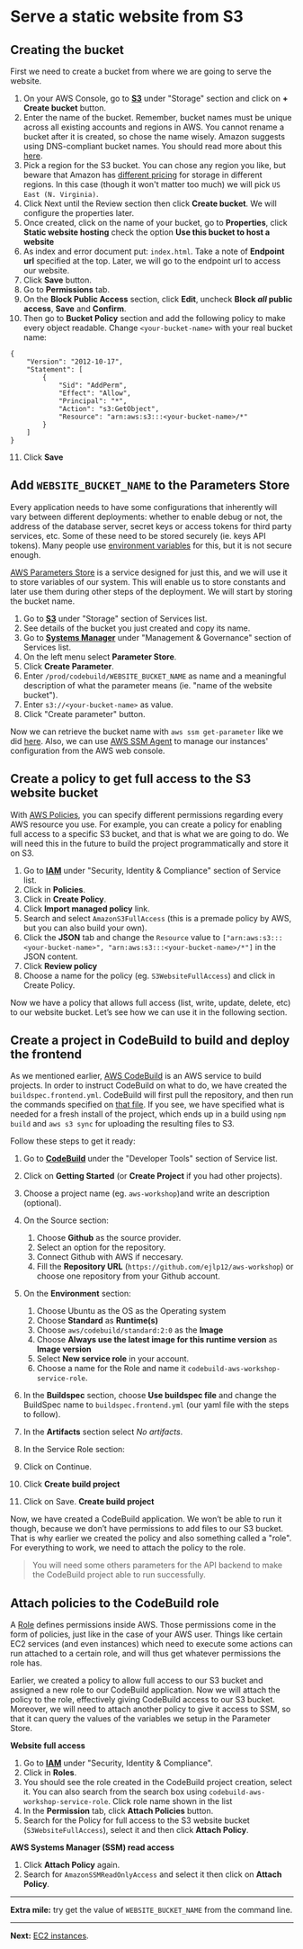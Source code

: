 # Serve a static website from S3

## Creating the bucket

First we need to create a bucket from where we are going to serve the website.

1. On your AWS Console, go to **[S3](https://console.aws.amazon.com/s3/)** under "Storage" section and click on **+ Create bucket** button.
2. Enter the name of the bucket. Remember, bucket names must be unique across all existing accounts and regions in AWS. You cannot rename a bucket after it is created, so chose the name wisely. Amazon suggests using DNS-compliant bucket names. You should read more about this [here](https://docs.aws.amazon.com/AmazonS3/latest/dev/BucketRestrictions.html#bucketnamingrules).
3. Pick a region for the S3 bucket. You can chose any region you like, but beware that Amazon has [different pricing](https://aws.amazon.com/s3/pricing/) for storage in different regions. In this case (though it won't matter too much) we will pick `US East (N. Virginia)`.
4. Click Next until the Review section then click **Create bucket**. We will configure the properties later.
5. Once created, click on the name of your bucket, go to **Properties**, click **Static website hosting** check the option **Use this bucket to host a website**
6. As index and error document put: `index.html`. Take a note of  **Endpoint url** specified at the top. Later, we will go to the endpoint url to access our website. 
7. Click **Save** button.
8. Go to **Permissions** tab.
9. On the **Block Public Access** section, click **Edit**, uncheck **Block _all_ public access**, **Save** and **Confirm**.
10. Then go to **Bucket Policy** section and add the following policy to make every object readable. Change `<your-bucket-name>` with your real bucket name:
  ```
  {
      "Version": "2012-10-17",
      "Statement": [
          {
              "Sid": "AddPerm",
              "Effect": "Allow",
              "Principal": "*",
              "Action": "s3:GetObject",
              "Resource": "arn:aws:s3:::<your-bucket-name>/*"
          }
      ]
  }
  ```
11. Click **Save**


## Add `WEBSITE_BUCKET_NAME` to the Parameters Store

Every application needs to have some configurations that inherently will vary between different deployments: whether to enable debug or not, the address of the database server, secret keys or access tokens for third party services, etc. Some of these need to be stored securely (ie. keys API tokens). Many people use [environment variables](https://en.wikipedia.org/wiki/Environment_variable) for this, but it is not secure enough.

[AWS Parameters Store](http://docs.aws.amazon.com/systems-manager/latest/userguide/systems-manager-paramstore.html) is a service designed for just this, and we will use it to store variables of our system. This will enable us to store constants and later use them during other steps of the deployment. We will start by storing the bucket name.

1. Go to **[S3](https://console.aws.amazon.com/s3/)** under "Storage" section of Services list.
2. See details of the bucket you just created and copy its name.
3. Go to **[Systems Manager](https://console.aws.amazon.com/systems-manager/)** under "Management & Governance" section of Services list.
4. On the left menu select **Parameter Store**.
5. Click **Create Parameter**.
6. Enter `/prod/codebuild/WEBSITE_BUCKET_NAME` as name and a meaningful description of what the parameter means (ie. "name of the website bucket").
7. Enter `s3://<your-bucket-name>` as value.
8. Click "Create parameter" button.

Now we can retrieve the bucket name with `aws ssm get-parameter` like we did [here](/buildspec.frontend.yml). Also, we can use [AWS SSM Agent](http://docs.aws.amazon.com/systems-manager/latest/userguide/ssm-agent.html) to manage our instances' configuration from the AWS web console.


## Create a policy to get full access to the S3 website bucket

With [AWS Policies](http://docs.aws.amazon.com/IAM/latest/UserGuide/access_policies.html), you can specify different permissions regarding every AWS resource you use. For example, you can create a policy for enabling full access to a specific S3 bucket, and that is what we are going to do. We will need this in the future to build the project programmatically and store it on S3.

1. Go to **[IAM](https://console.aws.amazon.com/iam/)** under "Security, Identity & Compliance" section of Service list.
2. Click in **Policies**.
3. Click in **Create Policy**.
4. Click **Import managed policy** link.
5. Search and select `AmazonS3FullAccess` (this is a premade policy by AWS, but you can also build your own).
6. Click the **JSON** tab and change the `Resource` value to `["arn:aws:s3:::<your-bucket-name>", "arn:aws:s3:::<your-bucket-name>/*"]` in the JSON content.
7. Click **Review policy**
8. Choose a name for the policy (eg. `S3WebsiteFullAccess`) and click in Create Policy.

Now we have a policy that allows full access (list, write, update, delete, etc) to our website bucket. Let’s see how we can use it in the following section.


## Create a project in CodeBuild to build and deploy the frontend

As we mentioned earlier, [AWS CodeBuild](https://aws.amazon.com/codebuild/) is an AWS service to build projects. In order to instruct CodeBuild on what to do, we have created the `buildspec.frontend.yml`. CodeBuild will first pull the repository, and then run the commands specified on [that file](/buildspec.frontend.yml). If you see, we have specified what is needed for a fresh install of the project, which ends up in a build using `npm build` and `aws s3 sync` for uploading the resulting files to S3.

Follow these steps to get it ready:

1. Go to **[CodeBuild](https://console.aws.amazon.com/codesuite/codebuild/)** under the "Developer Tools" section of Service list.
2. Click on **Getting Started** (or **Create Project** if you had other projects).
3. Choose a project name (eg. `aws-workshop`)and write an description (optional).
4. On the Source section:
   1. Choose **Github** as the source provider.
   2. Select an option for the repository.
   3. Connect Github with AWS if neccesary.
   4. Fill the **Repository URL** (`https://github.com/ejlp12/aws-workshop`) or choose one repository from your Github account.
5. On the **Environment** section:
   1. Choose Ubuntu as the OS as the Operating system
   2. Choose **Standard** as **Runtime(s)**
   3. Choose `aws/codebuild/standard:2:0` as the **Image**
   4. Choose **Always use the latest image for this runtime version** as **Image version** 
   5. Select **New service role** in your account.
   6. Choose a name for the Role and name it `codebuild-aws-workshop-service-role`.   
6. In the **Buildspec** section, choose **Use buildspec file** and change the BuildSpec name to `buildspec.frontend.yml` (our yaml file with the steps to follow).
6. In the **Artifacts** section select _No artifacts_.
7. In the Service Role section:

8. Click on Continue.
8. Click **Create build project**
9. Click on Save. **Create build project**

Now, we have created a CodeBuild application. We won’t be able to run it though, because we don’t have permissions to add files to our S3 bucket. That is why earlier we created the policy and also something called a "role". For everything to work, we need to attach the policy to the role.

> You will need some others parameters for the API backend to make the CodeBuild project able to run successfully.

## Attach policies to the CodeBuild role

A [Role](http://docs.aws.amazon.com/IAM/latest/UserGuide/id_roles.html) defines permissions inside AWS. Those permissions come in the form of policies, just like in the case of your AWS user. Things like certain EC2 services (and even instances) which need to execute some actions can run attached to a certain role, and will thus get whatever permissions the role has.

Earlier, we created a policy to allow full access to our S3 bucket and assigned a new role to our CodeBuild application. Now we will attach the policy to the role, effectively giving CodeBuild access to our S3 bucket. Moreover, we will need to attach another policy to give it access to SSM, so that it can query the values of the variables we setup in the Parameter Store.

**Website full access**

1. Go to **[IAM](https://console.aws.amazon.com/iam/)** under "Security, Identity & Compliance".
2. Click in **Roles**.
3. You should see the role created in the CodeBuild project creation, select it. You can also search from the search box using `codebuild-aws-workshop-service-role`. Click role name shown in the list
4. In the **Permission** tab, click **Attach Policies** button.
5. Search for the Policy for full access to the S3 website bucket (`S3WebsiteFullAccess`), select it and then click **Attach Policy**.

**AWS Systems Manager (SSM) read access**

1. Click **Attach Policy** again.
2. Search for `AmazonSSMReadOnlyAccess` and select it then click on **Attach Policy**.

---
**Extra mile:** try get the value of `WEBSITE_BUCKET_NAME` from the command line.

---

**Next:** [EC2 instances](/workshop/s3-web-ec2-api-rds/02-EC2-instances.md).
